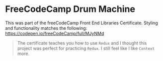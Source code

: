 # FreeCodeCamp Drum Machine

This was part of the freeCodeCamp Front End Libraries Certificate. Styling and functionality matches the following: https://codepen.io/freeCodeCamp/full/MJyNMd

> The certificate teaches you how to use `Redux` and I thought this project was perfect for practicing `Redux`. I still feel like I like `Context` more.
